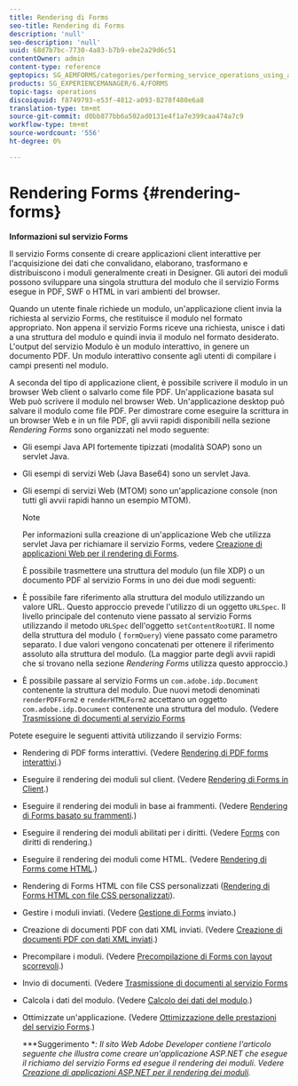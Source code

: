 ```yaml
---
title: Rendering di Forms
seo-title: Rendering di Forms
description: 'null'
seo-description: 'null'
uuid: 68d7b7bc-7730-4a83-b7b9-ebe2a29d6c51
contentOwner: admin
content-type: reference
geptopics: SG_AEMFORMS/categories/performing_service_operations_using_apis
products: SG_EXPERIENCEMANAGER/6.4/FORMS
topic-tags: operations
discoiquuid: f8749793-e53f-4812-a093-8278f480e6a8
translation-type: tm+mt
source-git-commit: d0bb877bb6a502ad0131e4f1a7e399caa474a7c9
workflow-type: tm+mt
source-wordcount: '556'
ht-degree: 0%

---
```



# Rendering Forms {#rendering-forms}

**Informazioni sul servizio Forms**

Il servizio Forms consente di creare applicazioni client interattive per l&#39;acquisizione dei dati che convalidano, elaborano, trasformano e distribuiscono i moduli generalmente creati in Designer. Gli autori dei moduli possono sviluppare una singola struttura del modulo che il servizio Forms esegue in PDF, SWF o HTML in vari ambienti del browser.

Quando un utente finale richiede un modulo, un&#39;applicazione client invia la richiesta al servizio Forms, che restituisce il modulo nel formato appropriato. Non appena il servizio Forms riceve una richiesta, unisce i dati a una struttura del modulo e quindi invia il modulo nel formato desiderato. L&#39;output del servizio Modulo è un modulo interattivo, in genere un documento PDF. Un modulo interattivo consente agli utenti di compilare i campi presenti nel modulo.

A seconda del tipo di applicazione client, è possibile scrivere il modulo in un browser Web client o salvarlo come file PDF. Un&#39;applicazione basata sul Web può scrivere il modulo nel browser Web. Un&#39;applicazione desktop può salvare il modulo come file PDF. Per dimostrare come eseguire la scrittura in un browser Web e in un file PDF, gli avvii rapidi disponibili nella sezione *Rendering Forms* sono organizzati nel modo seguente:

* Gli esempi Java API fortemente tipizzati (modalità SOAP) sono un servlet Java.
* Gli esempi di servizi Web (Java Base64) sono un servlet Java.
* Gli esempi di servizi Web (MTOM) sono un&#39;applicazione console (non tutti gli avvii rapidi hanno un esempio MTOM).

   >[!NOTE]
   >
   >Per informazioni sulla creazione di un&#39;applicazione Web che utilizza servlet Java per richiamare il servizio Forms, vedere [Creazione di applicazioni Web per il rendering di Forms](/help/forms/developing/creating-web-applications-renders-forms.md).

   È possibile trasmettere una struttura del modulo (un file XDP) o un documento PDF al servizio Forms in uno dei due modi seguenti:

* È possibile fare riferimento alla struttura del modulo utilizzando un valore URL. Questo approccio prevede l&#39;utilizzo di un oggetto `URLSpec`. Il livello principale del contenuto viene passato al servizio Forms utilizzando il metodo `URLSpec` dell&#39;oggetto `setContentRootURI`. Il nome della struttura del modulo ( `formQuery`) viene passato come parametro separato. I due valori vengono concatenati per ottenere il riferimento assoluto alla struttura del modulo. (La maggior parte degli avvii rapidi che si trovano nella sezione *Rendering Forms* utilizza questo approccio.)
* È possibile passare al servizio Forms un `com.adobe.idp.Document` contenente la struttura del modulo. Due nuovi metodi denominati `renderPDFForm2` e `renderHTMLForm2` accettano un oggetto `com.adobe.idp.Document` contenente una struttura del modulo. (Vedere [Trasmissione di documenti al servizio Forms](/help/forms/developing/passing-documents-forms-service.md)

Potete eseguire le seguenti attività utilizzando il servizio Forms:

* Rendering di PDF forms interattivi. (Vedere [Rendering di PDF forms interattivi](/help/forms/developing/rendering-interactive-pdf-forms.md).)
* Eseguire il rendering dei moduli sul client. (Vedere [Rendering di Forms in Client](/help/forms/developing/rendering-forms-client.md).)
* Eseguire il rendering dei moduli in base ai frammenti. (Vedere [Rendering di Forms basato su frammenti](/help/forms/developing/rendering-forms-based-fragments.md).)
* Eseguire il rendering dei moduli abilitati per i diritti. (Vedere [Forms](/help/forms/developing/rendering-rights-enabled-forms.md) con diritti di rendering.)
* Eseguire il rendering dei moduli come HTML. (Vedere [Rendering di Forms come HTML](/help/forms/developing/rendering-forms-html.md).)
* Rendering di Forms HTML con file CSS personalizzati ([Rendering di Forms HTML con file CSS personalizzati](/help/forms/developing/rendering-html-forms-using-custom.md)).
* Gestire i moduli inviati. (Vedere [Gestione di Forms](/help/forms/developing/handling-submitted-forms.md) inviato.)
* Creazione di documenti PDF con dati XML inviati. (Vedere [Creazione di documenti PDF con dati XML inviati](/help/forms/developing/creating-pdf-documents-submitted-xml.md).)
* Precompilare i moduli. (Vedere [Precompilazione di Forms con layout scorrevoli](/help/forms/developing/prepopulating-forms-flowable-layouts.md).)
* Invio di documenti. (Vedere [Trasmissione di documenti al servizio Forms](/help/forms/developing/passing-documents-forms-service.md)
* Calcola i dati del modulo. (Vedere [Calcolo dei dati del modulo](/help/forms/developing/calculating-form-data.md).)
* Ottimizzate un&#39;applicazione. (Vedere [Ottimizzazione delle prestazioni del servizio Forms](/help/forms/developing/optimizing-performance-forms-service.md).)

   ***Suggerimento **: Il sito Web  Adobe Developer contiene l&#39;articolo seguente che illustra come creare un&#39;applicazione ASP.NET che esegue il richiamo del servizio Forms ed esegue il rendering dei moduli. Vedere [Creazione di applicazioni ASP.NET per il rendering dei moduli](https://www.adobe.com/devnet/livecycle/articles/asp_net.html).*

